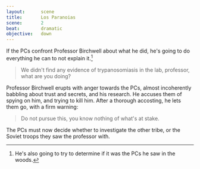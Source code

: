 ```yaml
---
layout:      scene
title:       Los Paranoias
scene:       2
beat:        dramatic
objective:   down
---
```



If the PCs confront Professor Birchwell about what he did,
he's going to do everything he can to not explain it.[^0]

> We didn't find any evidence of trypanosomiasis in the lab, professor, what are you doing?

Professor Birchwell erupts with anger towards the PCs,
almost incoherently babbling about trust and secrets, and his research.
He accuses them of spying on him, and trying to kill him.
After a thorough accosting, he lets them go, with a firm warning:

> Do not pursue this, you know nothing of what's at stake.


The PCs must now decide whether to investigate the other tribe,
or the Soviet troops they saw the professor with.

[^0]: He's also going to try to determine if it was the PCs he saw in the woods.



















